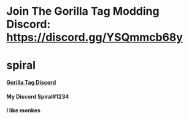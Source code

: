 # Join The Gorilla Tag Modding Discord: https://discord.gg/YSQmmcb68y 
# spiral

[<b>Gorilla Tag Discord</b>](https://discord.gg/YSQmmcb68y)

<h4>My Discord<b> Spiral#1234</b></h4>

<h4>I like monkes</h4>
